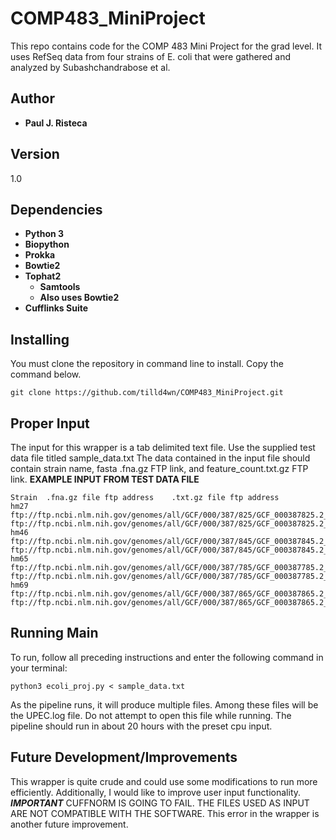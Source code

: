 # COMP483_MiniProject
This repo contains code for the COMP 483 Mini Project for the grad level. It uses RefSeq data from four strains of E. coli that were gathered and analyzed by Subashchandrabose et al.

## Author
* **Paul J. Risteca**

## Version
1.0

## Dependencies
* **Python 3**
* **Biopython**
* **Prokka**
* **Bowtie2**
* **Tophat2**
  * **Samtools**
  * **Also uses Bowtie2**
* **Cufflinks Suite**

## Installing

You must clone the repository in command line to install. Copy the command below.
```
git clone https://github.com/tilld4wn/COMP483_MiniProject.git
```

## Proper Input
The input for this wrapper is a tab delimited text file. Use the supplied test data file titled sample_data.txt
The data contained in the input file should contain strain name, fasta .fna.gz FTP link, and feature_count.txt.gz FTP link. 
**EXAMPLE INPUT FROM TEST DATA FILE**
```
Strain	.fna.gz file ftp address	.txt.gz file ftp address
hm27	ftp://ftp.ncbi.nlm.nih.gov/genomes/all/GCF/000/387/825/GCF_000387825.2_ASM38782v2/GCF_000387825.2_ASM38782v2_genomic.fna.gz	ftp://ftp.ncbi.nlm.nih.gov/genomes/all/GCF/000/387/825/GCF_000387825.2_ASM38782v2/GCF_000387825.2_ASM38782v2_feature_count.txt.gz
hm46	ftp://ftp.ncbi.nlm.nih.gov/genomes/all/GCF/000/387/845/GCF_000387845.2_ASM38784v2/GCF_000387845.2_ASM38784v2_genomic.fna.gz	ftp://ftp.ncbi.nlm.nih.gov/genomes/all/GCF/000/387/845/GCF_000387845.2_ASM38784v2/GCF_000387845.2_ASM38784v2_feature_count.txt.gz
hm65	ftp://ftp.ncbi.nlm.nih.gov/genomes/all/GCF/000/387/785/GCF_000387785.2_ASM38778v2/GCF_000387785.2_ASM38778v2_genomic.fna.gz	ftp://ftp.ncbi.nlm.nih.gov/genomes/all/GCF/000/387/785/GCF_000387785.2_ASM38778v2/GCF_000387785.2_ASM38778v2_feature_count.txt.gz
hm69	ftp://ftp.ncbi.nlm.nih.gov/genomes/all/GCF/000/387/865/GCF_000387865.2_ASM38786v2/GCF_000387865.2_ASM38786v2_genomic.fna.gz	ftp://ftp.ncbi.nlm.nih.gov/genomes/all/GCF/000/387/865/GCF_000387865.2_ASM38786v2/GCF_000387865.2_ASM38786v2_feature_count.txt.gz
```

## Running Main 
To run, follow all preceding instructions and enter the following command in your terminal:
```
python3 ecoli_proj.py < sample_data.txt
```
As the pipeline runs, it will produce multiple files. Among these files will be the UPEC.log file. Do not attempt to open this file while running.
The pipeline should run in about 20 hours with the preset cpu input.

## Future Development/Improvements
This wrapper is quite crude and could use some modifications to run more efficiently. 
Additionally, I would like to improve user input functionality.
***IMPORTANT***
CUFFNORM IS GOING TO FAIL. THE FILES USED AS INPUT ARE NOT COMPATIBLE WITH THE SOFTWARE.
This error in the wrapper is another future improvement.

